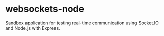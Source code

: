 # websockets-node

Sandbox application for testing real-time communication using Socket.IO and Node.js with Express.
